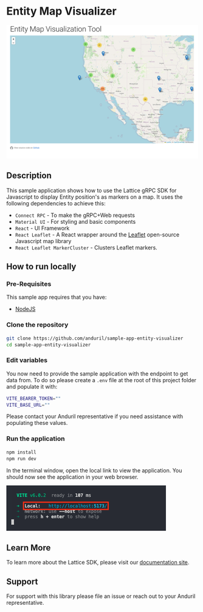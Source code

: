 # Entity Map Visualizer

![Sample App](images/app.png)

## Description

This sample application shows how to use the Lattice gRPC SDK for Javascript to display Entity position's as markers on a map. It uses the following dependencies to achieve this:


* `Connect RPC` - To make the gRPC+Web requests
* `Material UI` - For styling and basic components
* `React` - UI Framework
* `React Leaflet` - A React wrapper around the [Leaflet](https://leafletjs.com/) open-source Javascript map library
* `React Leaflet MarkerCluster` - Clusters Leaflet markers. 

## How to run locally

### Pre-Requisites

This sample app requires that you have:

* [NodeJS](https://nodejs.org/en/download)

### Clone the repository

```bash
git clone https://github.com/anduril/sample-app-entity-visualizer
cd sample-app-entity-visualizer
```

### Edit variables

You now need to provide the sample application with the endpoint to get data from. To do so please create a `.env` file at the root of this project folder and populate it with:

```bash
VITE_BEARER_TOKEN=""
VITE_BASE_URL=""
```

Please contact your Anduril representative if you need assistance with populating these values.

### Run the application

```bash
npm install
npm run dev
```

In the terminal window, open the local link to view the application. You should now see the application in your web browser.

![Terminal](images/terminal.png)

## Learn More

To learn more about the Lattice SDK, please visit our [documentation site](https://docs.anduril.com).

## Support

For support with this library please file an issue or reach out to your Anduril representative.
